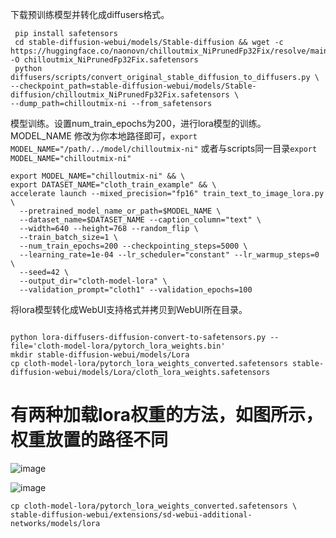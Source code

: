 下载预训练模型并转化成diffusers格式。
```
 pip install safetensors
 cd stable-diffusion-webui/models/Stable-diffusion && wget -c https://huggingface.co/naonovn/chilloutmix_NiPrunedFp32Fix/resolve/main/chilloutmix_NiPrunedFp32Fix.safetensors -O chilloutmix_NiPrunedFp32Fix.safetensors
 python diffusers/scripts/convert_original_stable_diffusion_to_diffusers.py \
--checkpoint_path=stable-diffusion-webui/models/Stable-diffusion/chilloutmix_NiPrunedFp32Fix.safetensors \
--dump_path=chilloutmix-ni --from_safetensors
```
模型训练。设置num_train_epochs为200，进行lora模型的训练。MODEL_NAME 修改为你本地路径即可，`export MODEL_NAME="/path/../model/chilloutmix-ni"`
或者与scripts同一目录`export MODEL_NAME="chilloutmix-ni"`

```
export MODEL_NAME="chilloutmix-ni" && \
export DATASET_NAME="cloth_train_example" && \
accelerate launch --mixed_precision="fp16" train_text_to_image_lora.py \
  --pretrained_model_name_or_path=$MODEL_NAME \
  --dataset_name=$DATASET_NAME --caption_column="text" \
  --width=640 --height=768 --random_flip \
  --train_batch_size=1 \
  --num_train_epochs=200 --checkpointing_steps=5000 \
  --learning_rate=1e-04 --lr_scheduler="constant" --lr_warmup_steps=0 \
  --seed=42 \
  --output_dir="cloth-model-lora" \
  --validation_prompt="cloth1" --validation_epochs=100
  ```
  
  将lora模型转化成WebUI支持格式并拷贝到WebUI所在目录。
  ```

 python lora-diffusers-diffusion-convert-to-safetensors.py --file='cloth-model-lora/pytorch_lora_weights.bin'
 mkdir stable-diffusion-webui/models/Lora
 cp cloth-model-lora/pytorch_lora_weights_converted.safetensors stable-diffusion-webui/models/Lora/cloth_lora_weights.safetensors
  ```
  # 有两种加载lora权重的方法，如图所示，权重放置的路径不同
  ![image](https://user-images.githubusercontent.com/7675726/234150424-b051563b-146e-43fc-872d-c37968a377c1.png)
  
  ![image](https://user-images.githubusercontent.com/7675726/234150494-ecca695a-380c-44b8-bbb0-f5035544f217.png)
```
cp cloth-model-lora/pytorch_lora_weights_converted.safetensors \
stable-diffusion-webui/extensions/sd-webui-additional-networks/models/lora
```

